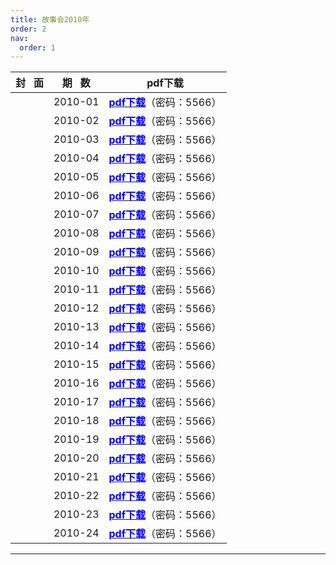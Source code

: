 ```yaml
---
title: 故事会2010年
order: 2
nav:
  order: 1
---
```

| 封   面 | 期   数 |                                                            pdf下载                                                           |
| :-------: | :-------: | :---------------------------------------------------------------------------------------------------------------------------: |
|          |  2010-01  | [<font color="blue">**pdf下载**</font>](https://url97.ctfile.com/f/799297-1457773849-3252e5?p=5566)（密码：5566） |
|          |  2010-02  | [<font color="blue">**pdf下载**</font>](https://url97.ctfile.com/f/799297-1457773861-64316c?p=5566)（密码：5566） |
|          |  2010-03  | [<font color="blue">**pdf下载**</font>](https://url97.ctfile.com/f/799297-1457773873-318657?p=5566)（密码：5566） |
|          |  2010-04  | [<font color="blue">**pdf下载**</font>](https://url97.ctfile.com/f/799297-1457773891-6a5fe8?p=5566)（密码：5566） |
|          |  2010-05  | [<font color="blue">**pdf下载**</font>](https://url97.ctfile.com/f/799297-1457773900-51d9ec?p=5566)（密码：5566） |
|          |  2010-06  | [<font color="blue">**pdf下载**</font>](https://url97.ctfile.com/f/799297-1457773909-4b6914?p=5566)（密码：5566） |
|          |  2010-07  | [<font color="blue">**pdf下载**</font>](https://url97.ctfile.com/f/799297-1457773918-2aaf17?p=5566)（密码：5566） |
|          |  2010-08  | [<font color="blue">**pdf下载**</font>](https://url97.ctfile.com/f/799297-1457773933-49e918?p=5566)（密码：5566） |
|          |  2010-09  | [<font color="blue">**pdf下载**</font>](https://url97.ctfile.com/f/799297-1457773942-d4d643?p=5566)（密码：5566） |
|          |  2010-10  | [<font color="blue">**pdf下载**</font>](https://url97.ctfile.com/f/799297-1457773945-8e3033?p=5566)（密码：5566） |
|          |  2010-11  | [<font color="blue">**pdf下载**</font>](https://url97.ctfile.com/f/799297-1457773957-9fcd05?p=5566)（密码：5566） |
|          |  2010-12  | [<font color="blue">**pdf下载**</font>](https://url97.ctfile.com/f/799297-1457773966-b16548?p=5566)（密码：5566） |
|          |  2010-13  | [<font color="blue">**pdf下载**</font>](https://url97.ctfile.com/f/799297-1457773978-f4a09f?p=5566)（密码：5566） |
|          |  2010-14  | [<font color="blue">**pdf下载**</font>](https://url97.ctfile.com/f/799297-1457773999-bd61e4?p=5566)（密码：5566） |
|          |  2010-15  | [<font color="blue">**pdf下载**</font>](https://url97.ctfile.com/f/799297-1457774017-f9b609?p=5566)（密码：5566） |
|          |  2010-16  | [<font color="blue">**pdf下载**</font>](https://url97.ctfile.com/f/799297-1457774020-d0e94a?p=5566)（密码：5566） |
|          |  2010-17  | [<font color="blue">**pdf下载**</font>](https://url97.ctfile.com/f/799297-1457774038-a482ed?p=5566)（密码：5566） |
|          |  2010-18  | [<font color="blue">**pdf下载**</font>](https://url97.ctfile.com/f/799297-1457774044-b155c7?p=5566)（密码：5566） |
|          |  2010-19  | [<font color="blue">**pdf下载**</font>](https://url97.ctfile.com/f/799297-1457774056-22a77f?p=5566)（密码：5566） |
|          |  2010-20  | [<font color="blue">**pdf下载**</font>](https://url97.ctfile.com/f/799297-1457774065-70b96c?p=5566)（密码：5566） |
|          |  2010-21  | [<font color="blue">**pdf下载**</font>](https://url97.ctfile.com/f/799297-1457774080-f5654f?p=5566)（密码：5566） |
|          |  2010-22  | [<font color="blue">**pdf下载**</font>](https://url97.ctfile.com/f/799297-1457774101-389df9?p=5566)（密码：5566） |
|          |  2010-23  | [<font color="blue">**pdf下载**</font>](https://url97.ctfile.com/f/799297-1457774116-1f0c5f?p=5566)（密码：5566） |
|          |  2010-24  | [<font color="blue">**pdf下载**</font>](https://url97.ctfile.com/f/799297-1457774134-a3fa4b?p=5566)（密码：5566） |

---
